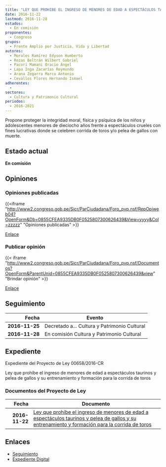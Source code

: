 ```yaml
---
title: "LEY QUE PROHIBE EL INGRESO DE MENORES DE EDAD A ESPECTÁCULOS TAURINOS Y PELEA DE GALLOS Y SU ENTRENAMIENTO Y FORMACIÓN PARA LA CORRIDA DE TOROS"
date: 2016-11-22
lastmod: 2016-11-28
estados: 
  - En comisión
proponentes: 
  - Congreso
grupos: 
  - Frente Amplio por Justicia, Vida y Libertad
autores: 
  - Morales Ramírez Edyson Humberto
  - Rozas Beltrán Wilbert Gabriel
  - Pacori Mamani Oracio Ángel
  - Lapa Inga Zacarías Reymundo
  - Arana Zegarra Marco Antonio
  - Cevallos Flores Hernando Ismael
adherentes: 
  - 
sectores: 
  - Cultura y Patrimonio Cultural
periodos: 
  - 2016-2021
---
```


Propone proteger la integridad moral, física y psíquica de los niños y adolescentes menores de dieciocho años frente a espectáculos crueles con fines lucrativas donde se celebren corrida de toros y/o pelea de gallos con muerte.


## Estado actual

**En comisión**

## Opiniones

### Opiniones publicadas

{{<iframe "http://www2.congreso.gob.pe/Sicr/ParCiudadana/Foro_pvp.nsf/RepOpiweb04?OpenForm&Db=0855CFEA9335DB0F0525807300626439&View=yyyy&Col=zzzzz" "Opiniones publicadas" >}}

[Enlace](http://www2.congreso.gob.pe/Sicr/ParCiudadana/Foro_pvp.nsf/RepOpiweb04?OpenForm&Db=0855CFEA9335DB0F0525807300626439&View=yyyy&Col=zzzzz)
### Publicar opinión

{{< iframe "http://www2.congreso.gob.pe/Sicr/ParCiudadana/Foro_pvp.nsf/Documentos?OpenForm&ParentUnid=0855CFEA9335DB0F0525807300626439&view" "Brindar opinión" >}}

[Enlace](http://www2.congreso.gob.pe/Sicr/ParCiudadana/Foro_pvp.nsf/Documentos?OpenForm&ParentUnid=0855CFEA9335DB0F0525807300626439&view)

## Seguimiento

| Fecha | Evento |
|------:|--------|
| **2016-11-25** | Decretado a... Cultura y Patrimonio Cultural|
| **2016-11-28** | En comisión Cultura y Patrimonio Cultural|


## Expediente

Expediente del Proyecto de Ley 00658/2016-CR

Ley que prohíbe el ingreso de menores de edad a espectáculos taurinos y pelea de gallos y su entrenamiento y formación para la corrida de toros


### Documentos del Proyecto de Ley

| Fecha | Documento |
|------:|--------|
| **2016-11-22** | [Ley que prohíbe el ingreso de menores de edad a espectáculos taurinos y pelea de gallos y su entrenamiento y formación para la corrida de toros](http://www.leyes.congreso.gob.pe/Documentos/2016_2021/Proyectos_de_Ley_y_de_Resoluciones_Legislativas/PL0065820161122..pdf) |

## Enlaces 

- [Seguimiento](http://www2.congreso.gob.pe/Sicr/TraDocEstProc/CLProLey2016.nsf/f7fff46988ca05b1052578e100829cc7/b7bcf790e3e0ef5c0525807400522a8a?OpenDocument)
- [Expediente Digital](http://www2.congreso.gob.pehttp://www2.congreso.gob.pe/Sicr/TraDocEstProc/CLProLey2016.nsf/f7fff46988ca05b1052578e100829cc7/b7bcf790e3e0ef5c0525807400522a8a?OpenDocument&Click=05257FB7005EB655.eb71d0cf91d8294e05256cdf006b5706/$Body/0.1C6C)
